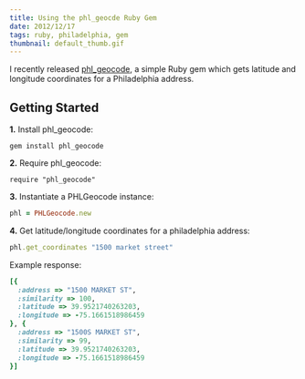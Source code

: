 ```yaml
---
title: Using the phl_geocde Ruby Gem
date: 2012/12/17
tags: ruby, philadelphia, gem
thumbnail: default_thumb.gif
---
```


I recently released <a href="http://github.com/mdb/phl_geocode.rb">phl_geocode</a>, a simple Ruby gem which gets latitude and longitude coordinates for a Philadelphia address.

## Getting Started

<b>1.</b> Install phl_geocode:

```
gem install phl_geocode
```

<b>2.</b> Require phl_geocode:

```
require "phl_geocode"
```
<b>3.</b> Instantiate a PHLGeocode instance:

```ruby
phl = PHLGeocode.new
```

<b>4.</b> Get latitude/longitude coordinates for a philadelphia address:

```ruby
phl.get_coordinates "1500 market street"
```

Example response:

```ruby
[{
  :address => "1500 MARKET ST",
  :similarity => 100,
  :latitude => 39.9521740263203,
  :longitude => -75.1661518986459
}, {
  :address => "1500S MARKET ST",
  :similarity => 99,
  :latitude => 39.9521740263203,
  :longitude => -75.1661518986459
}]
```
